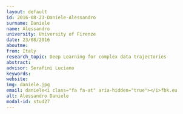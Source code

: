 ```yaml
---
layout: default 
id: 2016-08-23-Daniele-Alessandro
surname: Daniele 
name: Alessandro
university: University of Firenze
date: 23/08/2016
aboutme: 
from: Italy
research_topic: Deep Learning for complex data trajectories
abstract: 
advisor: Serafini Luciano
keywords: 
website: 
img: daniele.jpg
email: daniele<i class="fa fa-at" aria-hidden="true"></i>fbk.eu
alt: Alessandro Daniele 
modal-id: stud27
---
```

